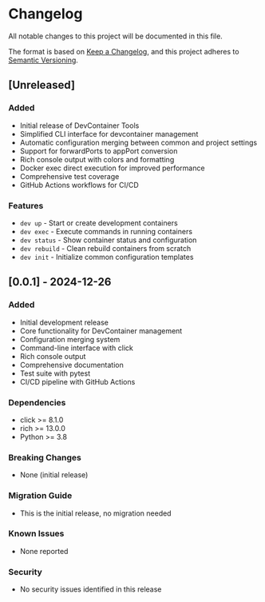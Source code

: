 # Changelog

All notable changes to this project will be documented in this file.

The format is based on [Keep a Changelog](https://keepachangelog.com/en/1.0.0/),
and this project adheres to [Semantic Versioning](https://semver.org/spec/v2.0.0.html).

## [Unreleased]

### Added
- Initial release of DevContainer Tools
- Simplified CLI interface for devcontainer management
- Automatic configuration merging between common and project settings
- Support for forwardPorts to appPort conversion
- Rich console output with colors and formatting
- Docker exec direct execution for improved performance
- Comprehensive test coverage
- GitHub Actions workflows for CI/CD

### Features
- `dev up` - Start or create development containers
- `dev exec` - Execute commands in running containers
- `dev status` - Show container status and configuration
- `dev rebuild` - Clean rebuild containers from scratch
- `dev init` - Initialize common configuration templates

## [0.0.1] - 2024-12-26

### Added
- Initial development release
- Core functionality for DevContainer management
- Configuration merging system
- Command-line interface with click
- Rich console output
- Comprehensive documentation
- Test suite with pytest
- CI/CD pipeline with GitHub Actions

### Dependencies
- click >= 8.1.0
- rich >= 13.0.0
- Python >= 3.8

### Breaking Changes
- None (initial release)

### Migration Guide
- This is the initial release, no migration needed

### Known Issues
- None reported

### Security
- No security issues identified in this release